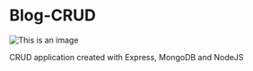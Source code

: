 # Blog-CRUD

![This is an image](https://i.imgur.com/EYCZLwk.png)

CRUD application created with Express, MongoDB and NodeJS
